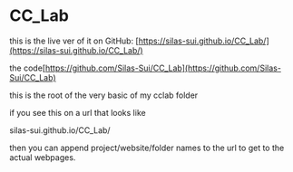 # CC_Lab
 
this is the live ver of it on GitHub: [https://silas-sui.github.io/CC_Lab/](https://silas-sui.github.io/CC_Lab/)

the code[https://github.com/Silas-Sui/CC_Lab](https://github.com/Silas-Sui/CC_Lab)

this is the root of the very basic of my cclab folder

if you see this on a url that looks like

silas-sui.github.io/CC_Lab/

then you can append project/website/folder names to the url to get to the actual webpages.